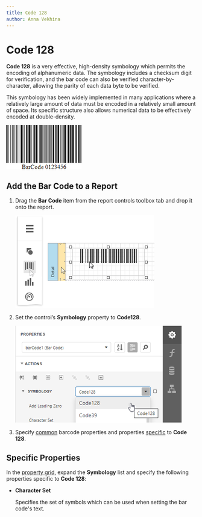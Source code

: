 ```yaml
---
title: Code 128
author: Anna Vekhina
---
```

# Code 128

**Code 128** is a very effective, high-density symbology which permits the encoding of alphanumeric data. The symbology includes a checksum digit for verification, and the bar code can also be verified character-by-character, allowing the parity of each data byte to be verified.

This symbology has been widely implemented in many applications where a relatively large amount of data must be encoded in a relatively small amount of space. Its specific structure also allows numerical data to be effectively encoded at double-density.

![](../../../../images/eurd-web-bar-code-code-128.png)

## Add the Bar Code to a Report

1. Drag the **Bar Code** item from the report controls toolbox tab and drop it onto the report. 

    ![](../../../../images/eurd-web-add-bar-code-to-report.png)

2. Set the control’s **Symbology** property to **Code128**. 

    ![](../../../../images/code-128-in-designer.png)

3. Specify [common](add-bar-codes-to-a-report.md) barcode properties and properties [specific](#specific-properties) to **Code 128**.

## Specific Properties

In the [property grid](../../report-designer-tools/ui-panels/properties-panel.md), expand the **Symbology** list and specify the following properties specific to **Code 128**:

* **Character Set**
	
	Specifies the set of symbols which can be used when setting the bar code's text.